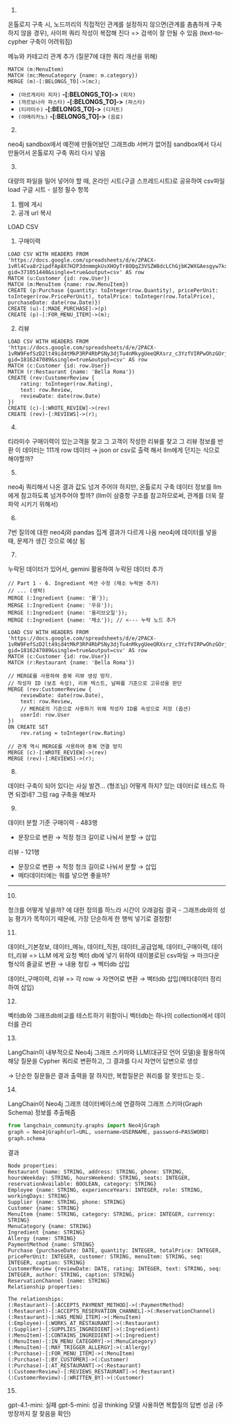 1.
온톨로지 구축 시, 노드끼리의 직접적인 관계를 설정하지 않으면(관계를 촘촘하게 구축하지 않을 경우), 사이퍼 쿼리 작성이 복잡해 진다 => 검색이 잘 안될 수 있음 (text-to-cypher 구축이 어려워짐)

메뉴와 카테고리 관계 추가 (질문7에 대한 쿼리 개선을 위해)
```
MATCH (m:MenuItem)
MATCH (mc:MenuCategory {name: m.category})
MERGE (m)-[:BELONGS_TO]->(mc);
```

- `(마르게리타 피자)` **-[:BELONGS_TO]->** `(피자)`
- `(까르보나라 파스타)` **-[:BELONGS_TO]->** `(파스타)`
- `(티라미수)` **-[:BELONGS_TO]->** `(디저트)`
- `(아메리카노)` **-[:BELONGS_TO]->** `(음료)`


2.
neo4j sandbox에서 예전에 만들어놨던 그래프db 서버가 없어짐 
sandbox에서 다시 만들어서 온톨로지 구축 쿼리 다시 넣음


3.
대량의 파일을 밀어 넣어야 할 때,
온라인 시트(구글 스프레드시트)로 공유하여 csv파일 load
구글 시트 - 설정 필수 항목 
1. 웹에 게시 
2. 공개 url 복사

LOAD CSV
1. 구매이력
```fold
LOAD CSV WITH HEADERS FROM 'https://docs.google.com/spreadsheets/d/e/2PACX-1vRl4Cva8r2ipdfAp8X7H2P3dnmmgkUsXHOyTr8OQqZ3VSZW8dcLChGjbK2WXGAesgyw7kxfqU573ApX/pub?gid=371051440&single=true&output=csv' AS row
MATCH (u:Customer {id: row.User})
MATCH (m:MenuItem {name: row.MenuItem})
CREATE (p:Purchase {quantity: toInteger(row.Quantity), pricePerUnit: toInteger(row.PricePerUnit), totalPrice: toInteger(row.TotalPrice), purchaseDate: date(row.Date)})
CREATE (u)-[:MADE_PURCHASE]->(p)
CREATE (p)-[:FOR_MENU_ITEM]->(m);
```

2. 리뷰
```fold
LOAD CSV WITH HEADERS FROM 'https://docs.google.com/spreadsheets/d/e/2PACX-1vRW9FefSzD2lt49id4tMkP3RP4RbPSNy3djTu4nMkygUeeQRXsrz_c3YzfVIRPwOhzGOrjhOdG92wYV/pub?gid=1816247089&single=true&output=csv' AS row
MATCH (c:Customer {id: row.User})
MATCH (r:Restaurant {name: 'Bella Roma'})
CREATE (rev:CustomerReview {
    rating: toInteger(row.Rating),
    text: row.Review,
    reviewDate: date(row.Date)
})
CREATE (c)-[:WROTE_REVIEW]->(rev)
CREATE (rev)-[:REVIEWS]->(r);
```

   
4.
티라미수 구매이력이 있는고객을 찾고
그 고객이 작성한 리뷰를 찾고
그 리뷰 정보를 반환
이 데이터는 111개 row 데이터
→ json or csv로 출력 해서 llm에게 던지는 식으로 해야할까?


5.
neo4j 쿼리해서 나온 결과 값도 넘겨 주어야 하지만,
온톨로지 구축 데이터 정보를 llm에게 참고하도록 넘겨주어야 할까? (llm이 삼중항 구조를 참고하므로써, 관계를 더욱 잘 파악 시키기 위해서)

6.
7번 질의에 대한 neo4j와 pandas 집계 결과가 다르게 나옴
neo4j에 데이터를 넣을 때, 문제가 생긴 것으로 예상 됨


7.
누락된 데이터가 있어서,
gemini 활용하여 누락된 데이터 추가

```Cypher
// Part 1 - 6. Ingredient 섹션 수정 (채소 누락분 추가)
// ... (생략)
MERGE (:Ingredient {name: '물'});
MERGE (:Ingredient {name: '우유'});
MERGE (:Ingredient {name: '올리브오일'});
MERGE (:Ingredient {name: '채소'}); // <--- 누락 노드 추가
```

```Cypher
LOAD CSV WITH HEADERS FROM 'https://docs.google.com/spreadsheets/d/e/2PACX-1vRW9FefSzD2lt49id4tMkP3RP4RbPSNy3djTu4nMkygUeeQRXsrz_c3YzfVIRPwOhzGOrjhOdG92wYV/pub?gid=1816247089&single=true&output=csv' AS row
MATCH (c:Customer {id: row.User})
MATCH (r:Restaurant {name: 'Bella Roma'})

// MERGE를 사용하여 중복 리뷰 생성 방지.
// 작성자 ID (보조 속성), 리뷰 텍스트, 날짜를 기준으로 고유성을 판단
MERGE (rev:CustomerReview {
    reviewDate: date(row.Date),
    text: row.Review,
    // MERGE의 기준으로 사용하기 위해 작성자 ID를 속성으로 저장 (옵션)
    userId: row.User
})
ON CREATE SET
    rev.rating = toInteger(row.Rating)

// 관계 역시 MERGE를 사용하여 중복 연결 방지
MERGE (c)-[:WROTE_REVIEW]->(rev)
MERGE (rev)-[:REVIEWS]->(r);
```

8.
데이터 구축이 되어 있다는 사실 발견… (형조님)
어떻게 하지? 있는 데이터로 테스트 하면 되겠네?
그럼 rag 구축을 해보자

9.
데이터 분할 기준
구매이력 - 483행 
- 문장으로 변환 → 적정 청크 길이로 나눠서 분할 → 삽입

리뷰 - 121행
- 문장으로 변환 → 적정 청크 길이로 나눠서 분할 → 삽입
- 메타데이터에는 뭐를 넣으면 좋을까? 

---

10.
청크를 어떻게 넣을까? 에 대한 정의를 하느라 시간이 오래걸림
결국 - 그래프db와의 성능 평가가 목적이기 때문에, 가장 단순하게 한 행씩 넣기로 결정함!

11.
데이터_기본정보, 데이터_메뉴, 데이터_직원, 데이터_공급업체, 데이터_구매이력, 데이터_리뷰
=> 
LLM 에게 요청
벡터 db에 넣기 위하여 테이블로된 csv파일 → 마크다운 형식의 줄글로 변환 → 내용 청킹 → 벡터db 삽입

데이터_구매이력, 리뷰
=>
각 row → 자연어로 변환 → 벡터db 삽입(메타데이터 정리하여 삽입)


12.
벡터db와 그래프db비교를 테스트하기 위함이니 벡터db는 하나의 collection에서 데이터를 관리

13.
LangChain이 내부적으로 Neo4j 그래프 스키마와 LLM(대규모 언어 모델)을 활용하여 해당 질문을 Cypher 쿼리로 변환하고, 그 결과를 다시 자연어 답변으로 생성

→ 단순한 질문들은 결과 출력을 잘 하지만, 복합질문은 쿼리를 잘 못만드는 듯.. 

14.
LangChain이 Neo4j 그래프 데이터베이스에 연결하여 그래프 스키마(Graph Schema) 정보를 추출해줌
```python
from langchain_community.graphs import Neo4jGraph
graph = Neo4jGraph(url=URL, username=USERNAME, password=PASSWORD)
graph.schema
```

결과
```
Node properties:
Restaurant {name: STRING, address: STRING, phone: STRING, hoursWeekday: STRING, hoursWeekend: STRING, seats: INTEGER, reservationAvailable: BOOLEAN, category: STRING}
Employee {name: STRING, experienceYears: INTEGER, role: STRING, workingDays: STRING}
Supplier {name: STRING, phone: STRING}
Customer {name: STRING}
MenuItem {name: STRING, category: STRING, price: INTEGER, currency: STRING}
MenuCategory {name: STRING}
Ingredient {name: STRING}
Allergy {name: STRING}
PaymentMethod {name: STRING}
Purchase {purchaseDate: DATE, quantity: INTEGER, totalPrice: INTEGER, pricePerUnit: INTEGER, customer: STRING, menuItem: STRING, seq: INTEGER, caption: STRING}
CustomerReview {reviewDate: DATE, rating: INTEGER, text: STRING, seq: INTEGER, author: STRING, caption: STRING}
ReservationChannel {name: STRING}
Relationship properties:

The relationships:
(:Restaurant)-[:ACCEPTS_PAYMENT_METHOD]->(:PaymentMethod)
(:Restaurant)-[:ACCEPTS_RESERVATION_CHANNEL]->(:ReservationChannel)
(:Restaurant)-[:HAS_MENU_ITEM]->(:MenuItem)
(:Employee)-[:WORKS_AT_RESTAURANT]->(:Restaurant)
(:Supplier)-[:SUPPLIES_INGREDIENT]->(:Ingredient)
(:MenuItem)-[:CONTAINS_INGREDIENT]->(:Ingredient)
(:MenuItem)-[:IN_MENU_CATEGORY]->(:MenuCategory)
(:MenuItem)-[:MAY_TRIGGER_ALLERGY]->(:Allergy)
(:Purchase)-[:FOR_MENU_ITEM]->(:MenuItem)
(:Purchase)-[:BY_CUSTOMER]->(:Customer)
(:Purchase)-[:AT_RESTAURANT]->(:Restaurant)
(:CustomerReview)-[:REVIEWS_RESTAURANT]->(:Restaurant)
(:CustomerReview)-[:WRITTEN_BY]->(:Customer)
```

15.
gpt-4.1-mini: 실패
gpt-5-mini: 성공
thinking 모델 사용하면 복합질의 답변 성공 (주방장까지 잘 찾음을 확인)

